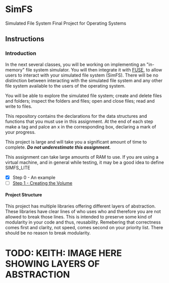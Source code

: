 # SimFS
Simulated File System Final Project for Operating Systems

## Instructions

### Introduction

In the next several classes, you will be working on implementing an "in-memory" file system simulator. You will then integrate it with [FUSE][fuse_repo], to allow users to interact with your simulated file system (SimFS). There will be no distinction between interacting with the simulated file system and any other file system available to the users of the operating system. 

You will be able to explore the simulated file system; create and delete files and folders; inspect the folders and files; open and close files; read and write to files.

This repository contains the declarations for the data structures and functions that you must use in this assignment. At the end of each step make a tag and palce an x in the corresponding box, declaring a mark of your progress.

This project is large and will take you a significant amount of time to complete. ***Do not underestimate this assignment.***

This assignment can take large amounts of RAM to use. If you are using a virtual machine, and in general while testing, it may be a good idea to define SIMFS_LITE

- [X] Step 0 - An example
- [ ] [Step 1 - Creating the Volume](./Step_1.md)

#### Project Structure

This project has multiple libraries offering different layers of abstraction. These libraries have clear lines of who uses who and therefore you are not allowed to break those lines. This is intended to preserve some kind of modularity in your code and thus, reusability. Remebering that correctness comes first and clarity, not speed, comes second on your priority list. There should be no reason to break modularity.

# TODO: KEITH: IMAGE HERE SHOWING LAYERS OF ABSTRACTION

[fuse_repo]: https://github.com/libfuse/libfuse

